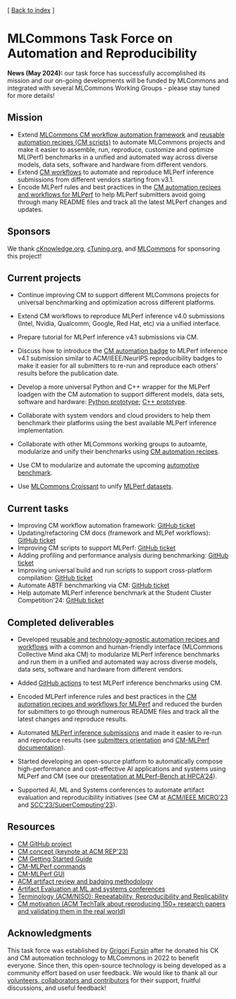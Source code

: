 [ [Back to index](README.md) ]

# MLCommons Task Force on Automation and Reproducibility

**News (May 2024):** our task force has successfully accomplished its mission and our on-going developments 
 will be funded by MLCommons and integrated with several MLCommons Working Groups - please stay tuned for more details!

## Mission

* Extend [MLCommons CM workflow automation framework](https://github.com/mlcommons/ck) and
  [reusable automation recipes (CM scripts)](https://access.cknowledge.org/playground/?action=scripts)
  to automate MLCommons projects and make it easier to assemble, run, reproduce, customize and optimize ML(Perf) benchmarks
  in a unified and automated way across diverse models, data sets, software and hardware from different vendors.
* Extend [CM workflows](https://github.com/mlcommons/cm4mlops) 
  to automate and reproduce MLPerf inference submissions from different vendors starting from v3.1.
* Encode MLPerf rules and best practices in the [CM automation recipes and workflows for MLPerf](https://github.com/mlcommons/cm4mlops/tree/main/script)
  to help MLPerf submitters avoid going through many README files and track all the latest MLPerf changes and updates.

## Sponsors

We thank [cKnowledge.org](https://cKnowledge.org), [cTuning.org](https://cTuning.org),
and [MLCommons](https://mlcommons.org) for sponsoring this project!


## Current projects

* Continue improving CM to support different MLCommons projects for universal benchmarking and optimization across different platforms.

* Extend CM workflows to reproduce MLPerf inference v4.0 submissions (Intel, Nvidia, Qualcomm, Google, Red Hat, etc) via a unified interface.

* Prepare tutorial for MLPerf inference v4.1 submissions via CM.

* Discuss how to introduce the [CM automation badge]( https://github.com/mlcommons/ck/blob/master/docs/artifact-evaluation/reviewing.md ) 
  to MLPerf inference v4.1 submission similar to ACM/IEEE/NeurIPS reproducibility badges to make it easier for
  all submitters to re-run and reproduce each others’ results before the publication date.

* Develop a more universal Python and C++ wrapper for the MLPerf loadgen
  with the CM automation to support different models, data sets, software
  and hardware: [Python prototype](https://github.com/mlcommons/cm4mlops/tree/main/script/app-loadgen-generic-python); 
  [C++ prototype](https://github.com/mlcommons/cm4mlops/tree/main/script/app-mlperf-inference-mlcommons-cpp).

* Collaborate with system vendors and cloud providers to help them benchmark
  their platforms using the best available MLPerf inference implementation.

* Collaborate with other MLCommons working groups to autoamte, modularize and unify
  their benchmarks using [CM automation recipes](https://access.cknowledge.org/playground/?action=scripts).

* Use CM to modularize and automate the upcoming [automotive benchmark](https://mlcommons.org/working-groups/benchmarks/automotive/).

* Use [MLCommons Croissant](https://mlcommons.org/working-groups/data/croissant/) 
  to unify [MLPerf datasets](https://access.cknowledge.org/playground/?action=scripts).


## Current tasks

* Improving CM workflow automation framework: [GitHub ticket](https://github.com/mlcommons/ck/issues/1229)
* Updating/refactoring CM docs (framework and MLPef workflows): [GitHub ticket](https://github.com/mlcommons/ck/issues/1220)
* Improving CM scripts to support MLPerf: [GitHub ticket](https://github.com/mlcommons/cm4mlops/issues/21)
* Adding profiling and performance analysis during benchmarking: [GitHub ticket](https://github.com/mlcommons/cm4mlops/issues/23)
* Improving universal build and run scripts to support cross-platform compilation: [GitHub ticket](https://github.com/mlcommons/cm4mlops/issues/24)
* Automate ABTF benchmarking via CM: [GitHub ticket](https://github.com/mlcommons/cm4abtf/issues/6)
* Help automate MLPerf inference benchmark at the Student Cluster Competition'24: [GitHub ticket](https://github.com/mlcommons/cm4mlops/issues/26)

## Completed deliverables

* Developed [reusable and technology-agnostic automation recipes and workflows](https://access.cknowledge.org/playground/?action=scripts) 
  with a common and human-friendly interface (MLCommons Collective Mind aka CM) to modularize
  MLPerf inference benchmarks and run them in a unified and automated way
  across diverse models, data sets, software and hardware from different
  vendors.

* Added [GitHub actions](https://github.com/mlcommons/inference/tree/master/.github/workflows) 
  to test MLPerf inference benchmarks using CM.

* Encoded MLPerf inference rules and best practices in the [CM automation
  recipes and workflows for MLPerf](https://github.com/mlcommons/ck/tree/master/cm-mlops/script) 
  and reduced the burden for submitters to go through numerous README files 
  and track all the latest changes and reproduce results.

* Automated [MLPerf inference submissions](https://access.cknowledge.org/playground/?action=howtorun) 
  and made it easier to re-run and reproduce results 
  (see [submitters orientation](https://doi.org/10.5281/zenodo.10605079) 
  and [CM-MLPerf documentation](https://github.com/mlcommons/ck/tree/master/docs/mlperf)).

* Started developing an open-source platform to automatically compose
  high-performance and cost-effective AI applications and systems using
  MLPerf and CM (see our [presentation at MLPerf-Bench at HPCA’24](https://doi.org/10.5281/zenodo.10786893)).

* Supported AI, ML and Systems conferences to automate artifact evaluation
  and reproducibility initiatives (see CM at [ACM/IEEE MICRO’23](https://ctuning.org/ae/micro2023.html) 
  and [SCC’23/SuperComputing’23](https://github.com/mlcommons/ck/blob/master/docs/tutorials/scc23-mlperf-inference-bert.md)).



## Resources

* [CM GitHub project](https://github.com/mlcommons/ck)
* [CM concept (keynote at ACM REP'23)]( https://doi.org/10.5281/zenodo.8105339 )
* [CM Getting Started Guide](https://github.com/mlcommons/ck/blob/master/docs/getting-started.md)
* [CM-MLPerf commands](https://github.com/mlcommons/ck/tree/master/docs/mlperf)
* [CM-MLPerf GUI](https://access.cknowledge.org/playground/?action=howtorun)
* [ACM artifact review and badging methodology](https://www.acm.org/publications/policies/artifact-review-and-badging-current) 
* [Artifact Evaluation at ML and systems conferences](https://cTuning.org/ae)
* [Terminology (ACM/NISO): Repeatability, Reproducibility and Replicability](artifact-evaluation/faq.md#what-is-the-difference-between-repeatability-reproducibility-and-replicability)
* [CM motivation (ACM TechTalk about reproducing 150+ research papers and validating them in the real world)](https://www.youtube.com/watch?v=7zpeIVwICa4)

## Acknowledgments

This task force was established by [Grigori Fursin](https://cKnowledge.org/gfursin) 
after he donated his CK and CM automation technology to MLCommons in 2022 to benefit everyone.
Since then, this open-source technology is being developed as a community effort based on user feedback.
We would like to thank all our [volunteers, collaborators and contributors](../CONTRIBUTING.md) 
for their support, fruitful discussions, and useful feedback! 
